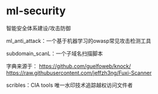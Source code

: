 # ml-security

智能安全体系建设/攻击防御

ml_anti_attack：一个基于机器学习的owasp常见攻击检测工具

subdomain_scanL：一个子域名扫描脚本

字典来源于：
https://github.com/guelfoweb/knock/
https://raw.githubusercontent.com/jeffzh3ng/Fuxi-Scanner

scribles：CIA tools 唯一水印技术追踪越权访问文件者

